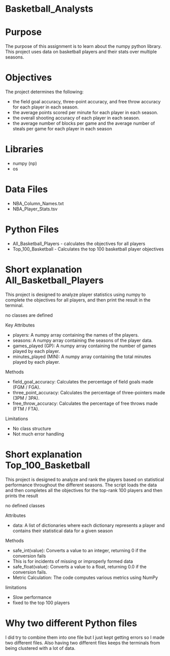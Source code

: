 # Basketball_Analysts

# Purpose 
The  purpose of this assignment is to learn about the numpy python library. This project uses data on basketball players and their stats over multiple seasons. 

# Objectives 
The project determines the following: 
- the field goal accuracy, three-point accuracy, and free throw accuracy for each player in each season.
-  the average points scored per minute for each player in each season.
-  the overall shooting accuracy of each player in each season.
- the average number of blocks per game and the average number of steals per game for each player in each season

# Libraries 
- numpy (np)
- os

# Data Files 
- NBA_Column_Names.txt
- NBA_Player_Stats.tsv

# Python Files 
- All_Basketball_Players - calculates the objectives for all players 
- Top_100_Basketball - Calculates the top 100 basketball player objectives 

#  Short explanation All_Basketball_Players 
This project is designed to analyze player statistics using numpy to complete the objectives for all players, and then print the result in the terminal. 

no classes are defined 

Key Attributes 
- players: A numpy array containing the names of the players.
- seasons: A numpy array containing the seasons of the player data.
- games_played (GP): A numpy array containing the number of games played by each player.
- minutes_played (MIN): A numpy array containing the total minutes played by each player.

Methods 
- field_goal_accuracy: Calculates the percentage of field goals made (FGM / FGA).
- three_point_accuracy: Calculates the percentage of three-pointers made (3PM / 3PA).
- free_throw_accuracy: Calculates the percentage of free throws made (FTM / FTA).

Limitations 
- No class structure 
- Not much error handling 

# Short explanation Top_100_Basketball
 This project is designed to analyze and rank the players based on statistical performance throughout the different seasons. The script loads the data and then completes all the objectives for the top-rank 100 players and then prints the result 
 
no defined classes 

Attributes 
- data: A list of dictionaries where each dictionary represents a player and contains their statistical data for a given season

Methods 
- safe_int(value): Converts a value to an integer, returning 0 if the conversion fails 
- This is for incidents of missing or improperly formed data 
- safe_float(value): Converts a value to a float, returning 0.0 if the conversion fails.
- Metric Calculation: The code computes various metrics using NumPy

limitations 
- Slow performance 
- fixed to the top 100 players 

# Why two different Python files 
I did try to combine them into one file but I just kept getting errors so I made two different files. Also having two different files keeps the terminals from being clustered with a lot of data. 

